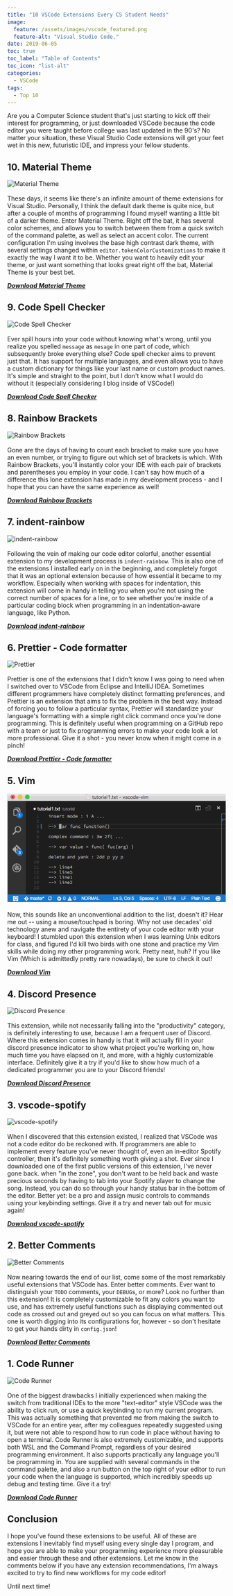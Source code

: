 ```yaml
---
title: "10 VSCode Extensions Every CS Student Needs"
image: 
  feature: /assets/images/vscode_featured.png
  feature-alt: "Visual Studio Code."
date: 2019-06-05
toc: true
toc_label: "Table of Contents"
toc_icon: "list-alt"
categories:
  - VSCode
tags:
  - Top 10
---
```


Are you a Computer Science student that's just starting to kick off their interest for programming, or just downloaded VSCode because the code editor you were taught before college was last updated in the 90's? No matter your situation, these Visual Studio Code extensions will get your feet wet in this new, futuristic IDE, and impress your fellow students.

## 10. Material Theme
![Material Theme](https://material-theme.site/images/screens.jpg)
<br><br>
These days, it seems like there's an infinite amount of theme extensions for Visual Studio. Personally, I think the default dark theme is quite nice, but after a couple of months of programming I found myself wanting a little bit of a darker theme. Enter Material Theme. Right off the bat, it has several color schemes, and allows you to switch between them from a quick switch of the command palette, as well as select an accent color. The current configuration I'm using involves the base high contrast dark theme, with several settings changed within `editor.tokenColorCustomizations` to make it exactly the way I want it to be. Whether you want to heavily edit your theme, or just want something that looks great right off the bat, Material Theme is your best bet.

[***Download Material Theme***](https://material-theme.site/)

## 9. Code Spell Checker
![Code Spell Checker](https://raw.githubusercontent.com/streetsidesoftware/vscode-spell-checker/master/packages/client/images/example.gif)
<br><br>
Ever spill hours into your code without knowing what's wrong, until you realize you spelled `message` as `mesage` in one part of code, which subsequently broke everything else? Code spell checker aims to prevent just that. It has support for multiple languages, and even allows you to have a custom dictionary for things like your last name or custom product names. It's simple and straight to the point, but I don't know what I would do without it (especially considering I blog inside of VSCode!)

[***Download Code Spell Checker***](https://marketplace.visualstudio.com/items?itemName=streetsidesoftware.code-spell-checker)

## 8. Rainbow Brackets
![Rainbow Brackets](https://cdn.shopify.com/s/files/1/0533/2089/files/the-best-vscode-extensions-2017-rainbow-brackets.gif?v=1504615078)
<br><br>
Gone are the days of having to count each bracket to make sure you have an even number, or trying to figure out which set of brackets is which. With Rainbow Brackets, you'll instantly color your IDE with each pair of brackets and parentheses you employ in your code. I can't say how much of a difference this lone extension has made in my development process - and I hope that you can have the same experience as well!

[***Download Rainbow Brackets***](https://marketplace.visualstudio.com/items?itemName=2gua.rainbow-brackets)

## 7. indent-rainbow
![indent-rainbow](https://i.ytimg.com/vi/dlq62ALmLJI/maxresdefault.jpg)
<br><br>
Following the vein of making our code editor colorful, another essential extension to my development process is `indent-rainbow`. This is also one of the extensions I installed early on in the beginning, and completely forgot that it was an optional extension because of how essential it became to my workflow. Especially when working with spaces for indentation, this extension will come in handy in telling you when you're not using the correct number of spaces for a line, or to see whether you're inside of a particular coding block when programming in an indentation-aware language, like Python.

[***Download indent-rainbow***](https://marketplace.visualstudio.com/items?itemName=oderwat.indent-rainbow)

## 6. Prettier - Code formatter
![Prettier](https://www.wisdomgeek.com/wp-content/uploads/2018/02/prettier-730x410.png)
<br><br>
Prettier is one of the extensions that I didn't know I was going to need when I switched over to VSCode from Eclipse and IntelliJ IDEA. Sometimes different programmers have completely distinct formatting preferences, and Prettier is an extension that aims to fix the problem in the best way. Instead of forcing you to follow a particular syntax, Prettier will standardize your language's formatting with a simple right click command once you're done programming. This is definitely useful when programming on a GitHub repo with a team or just to fix programming errors to make your code look a lot more professional. Give it a shot - you never know when it might come in a pinch!

[***Download Prettier - Code formatter***](https://marketplace.visualstudio.com/items?itemName=esbenp.prettier-vscode)

## 5. Vim
![Vim](https://raw.githubusercontent.com/74th/vscode-vim/master/tutorial/tutorial1.gif)
<br><br>
Now, this sounds like an unconventional addition to the list, doesn't it? Hear me out -- using a mouse/touchpad is boring. Why not use decades' old technology anew and navigate the entirety of your code editor with your keyboard! I stumbled upon this extension when I was learning Unix editors for class, and figured I'd kill two birds with one stone and practice my Vim skills while doing my other programming work. Pretty neat, huh? If you like Vim (Which is admittedly pretty rare nowadays), be sure to check it out!

[***Download Vim***](https://marketplace.visualstudio.com/items?itemName=vscodevim.vim)

## 4. Discord Presence
![Discord Presence](https://i.ytimg.com/vi/ROzDbK1gA4k/maxresdefault.jpg)
<br><br>
This extension, while not necessarily falling into the "productivity" category, is definitely interesting to use, because I am a frequent user of Discord. Where this extension comes in handy is that it will actually fill in your discord presence indicator to show what project you're working on, how much time you have elapsed on it, and more, with a highly customizable interface. Definitely give it a try if you'd like to show how much of a dedicated programmer you are to your Discord friends!

[***Download Discord Presence***](https://marketplace.visualstudio.com/items?itemName=icrawl.discord-vscode)

## 3. vscode-spotify
![vscode-spotify](https://user-images.githubusercontent.com/1106995/49531873-38aefc00-f889-11e8-9fbf-69f8dbc28849.png)
<br><br>
When I discovered that this extension existed, I realized that VSCode was not a code editor do be reckoned with. If programmers are able to implement every feature you've never thought of, even an in-editor Spotify controller, then it's definitely something worth giving a shot. Ever since I downloaded one of the first public versions of this extension, I've never gone back. when "in the zone", you don't want to be held back and waste precious seconds by having to tab into your Spotify player to change the song. Instead, you can do so through your handy status bar in the bottom of the editor. Better yet: be a pro and assign music controls to commands using your keybinding settings. Give it a try and never tab out for music again!

[***Download vscode-spotify***](https://marketplace.visualstudio.com/items?itemName=shyykoserhiy.vscode-spotify)

## 2. Better Comments
![Better Comments](https://github.com/aaron-bond/better-comments/raw/master/images/better-comments.PNG)
<br><br>
Now nearing towards the end of our list, come some of the most remarkably useful extensions that VSCode has. Enter better comments. Ever want to distinguish your `TODO` comments, your `DEBUG`s, or more? Look no further than this extension! It is completely customizable to fit any colors you want to use, and has extremely useful functions such as displaying commented out code as crossed out and greyed out so you can focus on what matters. This one is worth digging into its configurations for, however - so don't hesitate to get your hands dirty in `config.json`!

[***Download Better Comments***](https://marketplace.visualstudio.com/items?itemName=aaron-bond.better-comments)

## 1. Code Runner
![Code Runner](https://github.com/formulahendry/vscode-code-runner/raw/master/images/usage.gif)
<br><br>
One of the biggest drawbacks I initially experienced when making the switch from traditional IDEs to the more "text-editor" style VSCode was the ability to click run, or use a quick keybinding to run my current program. This was actually something that prevented me from making the switch to VSCode for an entire year, after my colleagues repeatedly suggested using it, but were not able to respond how to run code in place without having to open a terminal. Code Runner is also extremely customizable, and supports both WSL and the Command Prompt, regardless of your desired programming environment. It also supports practically any language you'll be programming in. You are supplied with several commands in the command palette, and also a run button on the top right of your editor to run your code when the language is supported, which incredibly speeds up debug and testing time. Give it a try!

[***Download Code Runner***](https://marketplace.visualstudio.com/items?itemName=formulahendry.code-runner)

## Conclusion
I hope you've found these extensions to be useful. All of these are extensions I inevitably find myself using every single day I program, and hope you are able to make your programming experience more pleasurable and easier through these and other extensions. Let me know in the comments below if you have any extension recommendations, I'm always excited to try to find new workflows for my code editor!

Until next time!